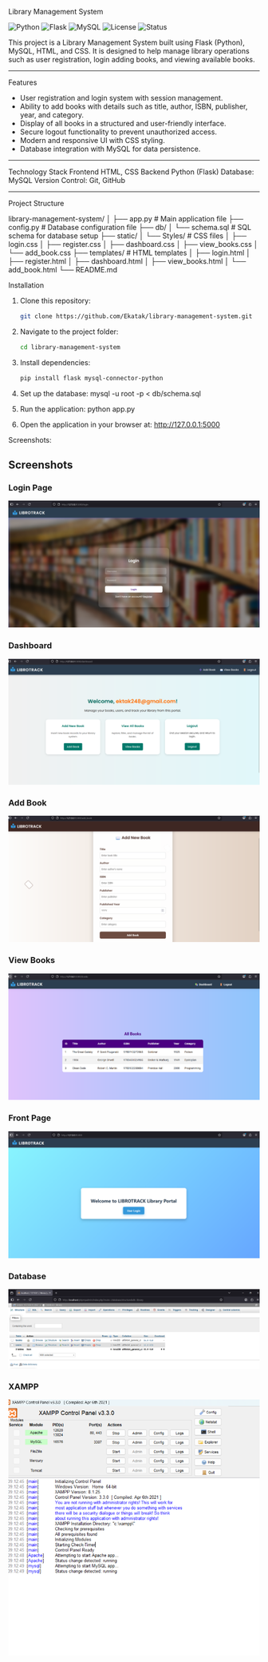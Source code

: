  Library Management System

![Python](https://img.shields.io/badge/Python-3.13-blue)
![Flask](https://img.shields.io/badge/Flask-Framework-green)
![MySQL](https://img.shields.io/badge/MySQL-Database-orange)
![License](https://img.shields.io/badge/License-MIT-yellow)
![Status](https://img.shields.io/badge/Status-Active-brightgreen)

This project is a Library Management System built using Flask (Python), MySQL, HTML, and CSS.
It is designed to help manage library operations such as user registration, login
adding books, and viewing available books.

---

Features
* User registration and login system with session management.
* Ability to add books with details such as title, author, ISBN, publisher, year, and category.
* Display of all books in a structured and user-friendly interface.
* Secure logout functionality to prevent unauthorized access.
* Modern and responsive UI with CSS styling.
* Database integration with MySQL for data persistence.

---

 Technology Stack
    Frontend HTML, CSS
    Backend Python (Flask)
    Database: MySQL
    Version Control: Git, GitHub

---

 Project Structure


library-management-system/
│
├── app.py                     # Main application file
├── config.py                  # Database configuration file
├── db/
│   └── schema.sql             # SQL schema for database setup
├── static/
│   └── Styles/                # CSS files
│       ├── login.css
│       ├── register.css
│       ├── dashboard.css
│       ├── view_books.css
│       └── add_book.css
├── templates/                 # HTML templates
│   ├── login.html
│   ├── register.html
│   ├── dashboard.html
│   ├── view_books.html
│   └── add_book.html
└── README.md




 Installation

1. Clone this repository:

   ```bash
   git clone https://github.com/Ekatak/library-management-system.git
   ```
2. Navigate to the project folder:

   ```bash
   cd library-management-system
   ```
3. Install dependencies:

   ```bash
   pip install flask mysql-connector-python
   ```
4. Set up the database:
   mysql -u root -p < db/schema.sql

5. Run the application:
   python app.py
   
6. Open the application in your browser at:
   http://127.0.0.1:5000
   

Screenshots:
## Screenshots

### Login Page
![Login Page](screenshots/LoginPage.png)

### Dashboard
![Dashboard](screenshots/Dashboard.png)

### Add Book
![Add Book](screenshots/AddBook.png)

### View Books
![View Books](screenshots/view_book.png)

### Front Page
![Front Page](screenshots/FrontPage(Index).png)

### Database
![Database](screenshots/Db.png)

### XAMPP
![XAMPP](screenshots/XamppRunn.png)


